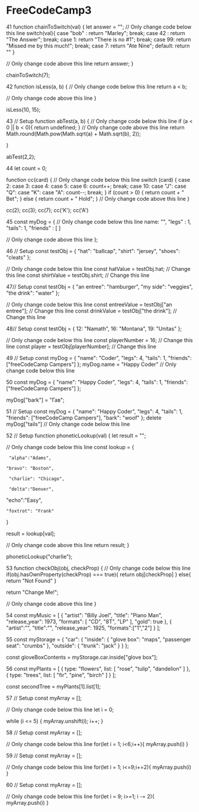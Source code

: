 # FreeCodeCamp3


41  function chainToSwitch(val) {
  let answer = "";
  // Only change code below this line
  switch(val){
    case "bob" :
    return "Marley";
    break;
    case 42 :
    return "The Answer";
    break;
    case 1:
    return "There is no #1";
    break;
    case 99:
    return "Missed me by this much!";
    break;
    case 7:
    return "Ate Nine";
    default: return ""
  }

  // Only change code above this line
  return answer;
}

chainToSwitch(7);

 
 42   function isLess(a, b) {
  // Only change code below this line
  return a < b;
  
  // Only change code above this line
}

isLess(10, 15);


43  // Setup
function abTest(a, b) {
  // Only change code below this line
  if (a < 0 || b < 0){
    return undefined;
  }
  // Only change code above this line
    return Math.round(Math.pow(Math.sqrt(a) + Math.sqrt(b), 2));

}

abTest(2,2); 


44 let count = 0;

function cc(card) {
  // Only change code below this line
  switch (card) {
    case 2:
    case 3:
    case 4:
    case 5:
    case 6:
      count++;
      break;
    case 10:
    case "J":
    case "Q":
    case "K":
    case "A":
      count--;
      break;
  }
  if (count > 0) {
    return count + " Bet";
  } else {
    return count + " Hold";
  }
  // Only change code above this line
}

cc(2); cc(3); cc(7); cc('K'); cc('A')


45   const myDog = {
  // Only change code below this line
  name: "",
"legs" : 1,
"tails": 1,
"friends" : [ ]


  // Only change code above this line
};

46  // Setup
const testObj = {
  "hat": "ballcap",
  "shirt": "jersey",
  "shoes": "cleats"
};

// Only change code below this line
const hatValue = testObj.hat;      // Change this line
const shirtValue = testObj.shirt;    // Change this line


47// Setup
const testObj = {
  "an entree": "hamburger",
  "my side": "veggies",
  "the drink": "water"
};

// Only change code below this line
const entreeValue = testObj["an entree"];   // Change this line
const drinkValue = testObj["the drink"];    // Change this line

48// Setup
const testObj = {
  12: "Namath",
  16: "Montana",
  19: "Unitas"
};

// Only change code below this line
const playerNumber = 16;  // Change this line
const player = testObj[playerNumber];   // Change this line



49 // Setup
const myDog = {
  "name": "Coder",
  "legs": 4,
  "tails": 1,
  "friends": ["freeCodeCamp Campers"]
};
   myDog.name = "Happy Coder"
// Only change code below this line



50 const myDog = {
  "name": "Happy Coder",
  "legs": 4,
  "tails": 1,
  "friends": ["freeCodeCamp Campers"]
};
 
 myDog["bark"] = "Гав";


51  // Setup
const myDog = {
  "name": "Happy Coder",
  "legs": 4,
  "tails": 1,
  "friends": ["freeCodeCamp Campers"],
  "bark": "woof"
};
  delete myDog["tails"]
// Only change code below this line


52  // Setup
function phoneticLookup(val) {
  let result = "";

  // Only change code below this line
 const lookup = {
   
     "alpha":"Adams",
      
    "bravo": "Boston",
      
     "charlie": "Chicago",
     
     "delta":"Denver",
      
   "echo":"Easy",
      
    "foxtrot": "Frank"
  }

   result = lookup[val];
  

  // Only change code above this line
  return result;
}

phoneticLookup("charlie");



53  function checkObj(obj, checkProp) {
  // Only change code below this line
 if(obj.hasOwnProperty(checkProp) === true){
   return obj[checkProp]
 } else{
   return "Not Found"
 }




  return "Change Me!";
  
  // Only change code above this line
}


54   const myMusic = 
[
  {
    "artist": "Billy Joel",
    "title": "Piano Man",
    "release_year": 1973,
    "formats": [
      "CD",
      "8T",
      "LP"
    ],
    "gold": true
  },
{
"artist":"",
 "title":"",
  "release_year": 1925,
 "formats":["1","2"]
}
];


55   const myStorage = {
  "car": {
    "inside": {
      "glove box": "maps",
      "passenger seat": "crumbs"
     },
    "outside": {
      "trunk": "jack"
    }
  }
};

const gloveBoxContents = myStorage.car.inside["glove box"];



56   const myPlants = [
  {
    type: "flowers",
    list: [
      "rose",
      "tulip",
      "dandelion"
    ]
  },
  {
    type: "trees",
    list: [
      "fir",
      "pine",
      "birch"
    ]
  }
];

const secondTree = myPlants[1].list[1];




57  // Setup
const myArray = [];

// Only change code below this line
let i = 0;

while (i <= 5) {
  myArray.unshift(i);
  i++;
}


58 // Setup
const myArray = [];

// Only change code below this line
for(let i = 1; i<6;i++){
  myArray.push(i)
}


59 // Setup
const myArray = [];

// Only change code below this line
for(let i = 1; i<=9;i+=2){
  myArray.push(i)
}

60  // Setup
const myArray = [];

// Only change code below this line
for(let i = 9; i>=1; i -= 2){
  myArray.push(i)
}
